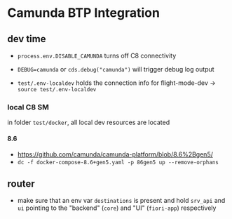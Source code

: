 # Camunda BTP Integration


## dev time

- `process.env.DISABLE_CAMUNDA` turns off C8 connectivity
- `DEBUG=camunda` or `cds.debug("camunda")` will trigger debug log output

- `test/.env-localdev` holds the connection info for flight-mode-dev &rarr; `source test/.env-localdev`

### local C8 SM

in folder `test/docker`, all local dev resources are located

#### 8.6

- https://github.com/camunda/camunda-platform/blob/8.6%2Bgen5/
- `dc -f docker-compose-8.6+gen5.yaml -p 86gen5 up --remove-orphans`

## router

- make sure that an env var `destinations` is present and hold `srv_api` and `ui` pointing to the "backend" (`core`) and "UI" (`fiori-app`) respectively